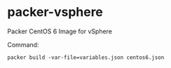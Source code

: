 # packer-vsphere
Packer CentOS 6 Image for vSphere

Command:
```
packer build -var-file=variables.json centos6.json
```
